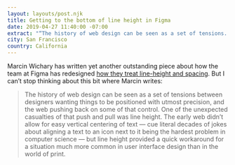 ```yaml
---
layout: layouts/post.njk
title: Getting to the bottom of line height in Figma
date: 2019-04-27 11:40:00 -07:00
extract: "“The history of web design can be seen as a set of tensions...”"
city: San Francisco
country: California
---
```


Marcin Wichary has written yet another outstanding piece about how the team at Figma has redesigned [how they treat line-height and spacing](https://www.figma.com/blog/line-height-changes). But I can’t stop thinking about this bit where Marcin writes:

> The history of web design can be seen as a set of tensions between designers wanting things to be positioned with utmost precision, and the web pushing back on some of that control. One of the unexpected casualties of that push and pull was line height. The early web didn’t allow for easy vertical centering of text — cue literal decades of jokes about aligning a text to an icon next to it being the hardest problem in computer science — but line height provided a quick workaround for a situation much more common in user interface design than in the world of print.
